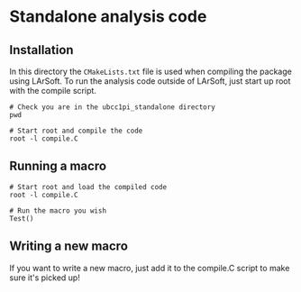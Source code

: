# Standalone analysis code

## Installation
In this directory the `CMakeLists.txt` file is used when compiling the package using LArSoft. To run the analysis code outside of LArSoft,
just start up root with the compile script.

```
# Check you are in the ubcc1pi_standalone directory
pwd

# Start root and compile the code
root -l compile.C
```


## Running a macro
```
# Start root and load the compiled code
root -l compile.C

# Run the macro you wish
Test()
```


## Writing a new macro
If you want to write a new macro, just add it to the compile.C script to make sure it's picked up!
